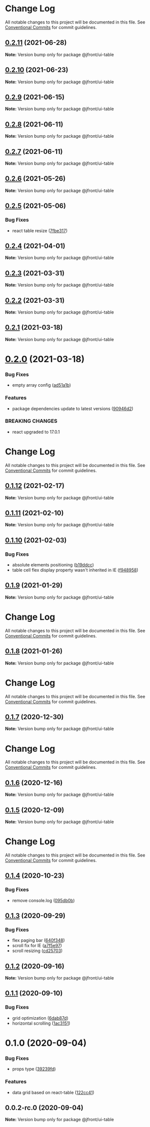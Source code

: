 # Change Log

All notable changes to this project will be documented in this file.
See [Conventional Commits](https://conventionalcommits.org) for commit guidelines.

## [0.2.11](https://github.com/Jepria/jfront-ui/compare/@jfront/ui-table@0.2.10...@jfront/ui-table@0.2.11) (2021-06-28)

**Note:** Version bump only for package @jfront/ui-table





## [0.2.10](https://github.com/Jepria/jfront-ui/compare/@jfront/ui-table@0.2.9...@jfront/ui-table@0.2.10) (2021-06-23)

**Note:** Version bump only for package @jfront/ui-table





## [0.2.9](https://github.com/Jepria/jfront-ui/compare/@jfront/ui-table@0.2.8...@jfront/ui-table@0.2.9) (2021-06-15)

**Note:** Version bump only for package @jfront/ui-table





## [0.2.8](https://github.com/Jepria/jfront-ui/compare/@jfront/ui-table@0.2.7...@jfront/ui-table@0.2.8) (2021-06-11)

**Note:** Version bump only for package @jfront/ui-table





## [0.2.7](https://github.com/Jepria/jfront-ui/compare/@jfront/ui-table@0.2.6...@jfront/ui-table@0.2.7) (2021-06-11)

**Note:** Version bump only for package @jfront/ui-table





## [0.2.6](https://github.com/Jepria/jfront-ui/compare/@jfront/ui-table@0.2.5...@jfront/ui-table@0.2.6) (2021-05-26)

**Note:** Version bump only for package @jfront/ui-table





## [0.2.5](https://github.com/Jepria/jfront-ui/compare/@jfront/ui-table@0.2.4...@jfront/ui-table@0.2.5) (2021-05-06)


### Bug Fixes

* react table resize ([7fbe317](https://github.com/Jepria/jfront-ui/commit/7fbe3179257ea3179123c653c1d4e041e502bc54))





## [0.2.4](https://github.com/Jepria/jfront-ui/compare/@jfront/ui-table@0.2.3...@jfront/ui-table@0.2.4) (2021-04-01)

**Note:** Version bump only for package @jfront/ui-table





## [0.2.3](https://github.com/Jepria/jfront-ui/compare/@jfront/ui-table@0.2.2...@jfront/ui-table@0.2.3) (2021-03-31)

**Note:** Version bump only for package @jfront/ui-table





## [0.2.2](https://github.com/Jepria/jfront-ui/compare/@jfront/ui-table@0.2.1...@jfront/ui-table@0.2.2) (2021-03-31)

**Note:** Version bump only for package @jfront/ui-table





## [0.2.1](https://github.com/Jepria/jfront-ui/compare/@jfront/ui-table@0.2.0...@jfront/ui-table@0.2.1) (2021-03-18)

**Note:** Version bump only for package @jfront/ui-table





# [0.2.0](https://github.com/Jepria/jfront-ui/compare/@jfront/ui-table@0.1.12...@jfront/ui-table@0.2.0) (2021-03-18)


### Bug Fixes

* empty array config ([ad51a1b](https://github.com/Jepria/jfront-ui/commit/ad51a1be1c6c3027bbf95dec2dec360b381e2e94))


### Features

* package dependencies update to latest versions ([90946d2](https://github.com/Jepria/jfront-ui/commit/90946d25fcb08fc77e4b143567963682f8ff3d2b))


### BREAKING CHANGES

* react upgraded to 17.0.1





# Change Log

All notable changes to this project will be documented in this file. See
[Conventional Commits](https://conventionalcommits.org) for commit guidelines.

## [0.1.12](https://github.com/Jepria/jfront-ui/compare/@jfront/ui-table@0.1.11...@jfront/ui-table@0.1.12) (2021-02-17)

**Note:** Version bump only for package @jfront/ui-table

## [0.1.11](https://github.com/Jepria/jfront-ui/compare/@jfront/ui-table@0.1.10...@jfront/ui-table@0.1.11) (2021-02-10)

**Note:** Version bump only for package @jfront/ui-table

## [0.1.10](https://github.com/Jepria/jfront-ui/compare/@jfront/ui-table@0.1.9...@jfront/ui-table@0.1.10) (2021-02-03)

### Bug Fixes

- absolute elements positioning
  ([b19ddcc](https://github.com/Jepria/jfront-ui/commit/b19ddcc7ece55009f8b309b854671d230608c807))
- table cell flex display property wasn't inherited in IE
  ([f948958](https://github.com/Jepria/jfront-ui/commit/f948958b3c0710d9561c682e60983f7101c94dbf))

## [0.1.9](https://github.com/Jepria/jfront-ui/compare/@jfront/ui-table@0.1.8...@jfront/ui-table@0.1.9) (2021-01-29)

**Note:** Version bump only for package @jfront/ui-table

# Change Log

All notable changes to this project will be documented in this file. See
[Conventional Commits](https://conventionalcommits.org) for commit guidelines.

## [0.1.8](https://github.com/Jepria/jfront-ui/compare/@jfront/ui-table@0.1.7...@jfront/ui-table@0.1.8) (2021-01-26)

**Note:** Version bump only for package @jfront/ui-table

# Change Log

All notable changes to this project will be documented in this file. See
[Conventional Commits](https://conventionalcommits.org) for commit guidelines.

## [0.1.7](https://github.com/Jepria/jfront-ui/compare/@jfront/ui-table@0.1.6...@jfront/ui-table@0.1.7) (2020-12-30)

**Note:** Version bump only for package @jfront/ui-table

# Change Log

All notable changes to this project will be documented in this file. See
[Conventional Commits](https://conventionalcommits.org) for commit guidelines.

## [0.1.6](https://github.com/Jepria/jfront-ui/compare/@jfront/ui-table@0.1.5...@jfront/ui-table@0.1.6) (2020-12-16)

**Note:** Version bump only for package @jfront/ui-table

## [0.1.5](https://github.com/Jepria/jfront-ui/compare/@jfront/ui-table@0.1.4...@jfront/ui-table@0.1.5) (2020-12-09)

**Note:** Version bump only for package @jfront/ui-table

# Change Log

All notable changes to this project will be documented in this file. See
[Conventional Commits](https://conventionalcommits.org) for commit guidelines.

## [0.1.4](https://github.com/Jepria/jfront-ui/compare/@jfront/ui-table@0.1.3...@jfront/ui-table@0.1.4) (2020-10-23)

### Bug Fixes

- remove console.log
  ([095db0b](https://github.com/Jepria/jfront-ui/commit/095db0b4ebe41efd469a71147cf0cbe004450b03))

## [0.1.3](https://github.com/Jepria/jfront-ui/compare/@jfront/ui-table@0.1.2...@jfront/ui-table@0.1.3) (2020-09-29)

### Bug Fixes

- flex paging bar
  ([640f348](https://github.com/Jepria/jfront-ui/commit/640f3489a9b3022221b75d5a9c0cad71ef1f0d67))
- scroll fix for IE
  ([a7f5e97](https://github.com/Jepria/jfront-ui/commit/a7f5e97725a769f39d9dcc407a895b54d4e73c08))
- scroll resizing
  ([cd25703](https://github.com/Jepria/jfront-ui/commit/cd25703e02189a818c1e38007152e4c20ffb5415))

## [0.1.2](https://github.com/Jepria/jfront-ui/compare/@jfront/ui-table@0.1.1...@jfront/ui-table@0.1.2) (2020-09-16)

**Note:** Version bump only for package @jfront/ui-table

## [0.1.1](https://github.com/Jepria/jfront-ui/compare/@jfront/ui-table@0.1.0...@jfront/ui-table@0.1.1) (2020-09-10)

### Bug Fixes

- grid optimization
  ([6dab87d](https://github.com/Jepria/jfront-ui/commit/6dab87d08d25c5f8442ff8e38d99e3f9c89c17f4))
- horizontal scrolling
  ([1ac3151](https://github.com/Jepria/jfront-ui/commit/1ac3151ffa410f926fa31e6addadf7a0efddfcee))

# 0.1.0 (2020-09-04)

### Bug Fixes

- props type
  ([39239fd](https://github.com/Jepria/jfront-ui/commit/39239fde7a296f1983efb8eecfc05ee3853cd7a0))

### Features

- data grid based on react-table
  ([122cc41](https://github.com/Jepria/jfront-ui/commit/122cc41ac883337a140fdc745893ab00cb0cd37a))

## 0.0.2-rc.0 (2020-09-04)

**Note:** Version bump only for package @jfront/ui-table
